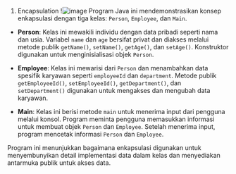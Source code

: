 1. Encapsulation
   !![image](https://github.com/serevinaash/UTSPraktikumPBO/assets/101394654/46dc2d39-85b2-48ca-97bb-e9598bf93b70)
Program Java ini mendemonstrasikan konsep enkapsulasi dengan tiga kelas: `Person`, `Employee`, dan `Main`.

- **Person**: Kelas ini mewakili individu dengan data pribadi seperti nama dan usia. Variabel `name` dan `age` bersifat privat dan diakses melalui metode publik `getName()`, `setName()`, `getAge()`, dan `setAge()`. Konstruktor digunakan untuk menginisialisasi objek `Person`.

- **Employee**: Kelas ini mewarisi dari `Person` dan menambahkan data spesifik karyawan seperti `employeeId` dan `department`. Metode publik `getEmployeeId()`, `setEmployeeId()`, `getDepartment()`, dan `setDepartment()` digunakan untuk mengakses dan mengubah data karyawan.

- **Main**: Kelas ini berisi metode `main` untuk menerima input dari pengguna melalui konsol. Program meminta pengguna memasukkan informasi untuk membuat objek `Person` dan `Employee`. Setelah menerima input, program mencetak informasi `Person` dan `Employee`.

Program ini menunjukkan bagaimana enkapsulasi digunakan untuk menyembunyikan detail implementasi data dalam kelas dan menyediakan antarmuka publik untuk akses data.

